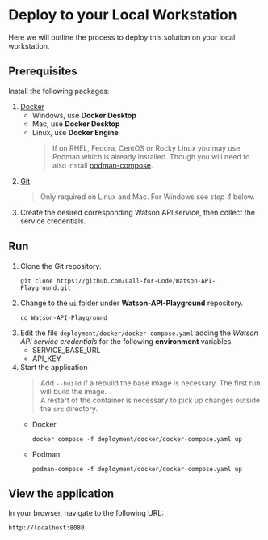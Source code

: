 # Deploy to your Local Workstation

Here we will outline the process to deploy this solution on your local workstation.

## Prerequisites

Install the following packages:

1.  [Docker](https://docs.docker.com/engine/install/)
    - Windows, use **Docker Desktop**
    - Mac, use **Docker Desktop**
    - Linux, use **Docker Engine**
      > If on RHEL, Fedora, CentOS or Rocky Linux you may use Podman which is already installed. Though you will need to also install [podman-compose](https://github.com/containers/podman-compose).
2.  [Git](https://github.com/git-guides/install-git)
    > Only required on Linux and Mac. For Windows see _step 4_ below.
3.  Create the desired corresponding Watson API service, then collect the service credentials.

## Run

1.  Clone the Git repository.
    ```
    git clone https://github.com/Call-for-Code/Watson-API-Playground.git
    ```
2.  Change to the `ui` folder under **Watson-API-Playground** repository.
    ```
    cd Watson-API-Playground
    ```
3.  Edit the file `deployment/docker/docker-compose.yaml` adding the _Watson API service credentials_ for the following **environment** variables.
    - SERVICE_BASE_URL
    - API_KEY
4.  Start the application
    > Add `--build` if a rebuild the base image is necessary. The first run will build the image.<br />A restart of the container is necessary to pick up changes outside the `src` directory.
    - Docker
      ```
      docker compose -f deployment/docker/docker-compose.yaml up
      ```
    - Podman
      ```
      podman-compose -f deployment/docker/docker-compose.yaml up
      ```

## View the application

In your browser, navigate to the following URL:

```
http://localhost:8080
```
